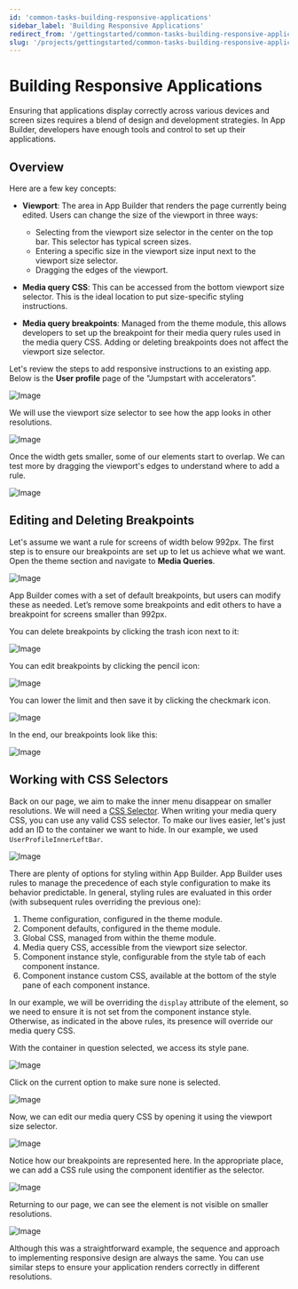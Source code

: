 ```yaml
---
id: 'common-tasks-building-responsive-applications'
sidebar_label: 'Building Responsive Applications'
redirect_from: '/gettingstarted/common-tasks-building-responsive-applications'
slug: '/projects/gettingstarted/common-tasks-building-responsive-applications'
---
```



# Building Responsive Applications

Ensuring that applications display correctly across various devices and screen sizes requires a blend of design and development strategies. In App Builder, developers have enough tools and control to set up their applications.

## Overview

Here are a few key concepts:

 - **Viewport**: The area in App Builder that renders the page currently being edited. Users can change the size of the viewport in three ways:
	- Selecting from the viewport size selector in the center on the top bar. This selector has typical screen sizes.
	- Entering a specific size in the viewport size input next to the viewport size selector.
	- Dragging the edges of the viewport.

 - **Media query CSS**: This can be accessed from the bottom viewport size selector. This is the ideal location to put size-specific styling instructions.

 - **Media query breakpoints**: Managed from the theme module, this allows developers to set up the breakpoint for their media query rules used in the media query CSS. Adding or deleting breakpoints does not affect the viewport size selector.

Let's review the steps to add responsive instructions to an existing app. Below is the **User profile** page of the "Jumpstart with accelerators”.


![Image](./_images/common-tasks-building-responsive-applications-02.png)

 We will use the viewport size selector to see how the app looks in other resolutions.


![Image](./_images/common-tasks-building-responsive-applications-03.png)


Once the width gets smaller, some of our elements start to overlap. We can test more by dragging the viewport's edges to understand where to add a rule.


![Image](./_images/common-tasks-building-responsive-applications-04.png)


## Editing and Deleting Breakpoints

Let's assume we want a rule for screens of width below 992px. The first step is to ensure our breakpoints are set up to let us achieve what we want. Open the theme section and navigate to **Media Queries**.


![Image](./_images/common-tasks-building-responsive-applications-05.png)


App Builder comes with a set of default breakpoints, but users can modify these as needed. Let’s remove some breakpoints and edit others to have a breakpoint for screens smaller than 992px. 

You can delete breakpoints by clicking the trash icon next to it:


![Image](./_images/common-tasks-building-responsive-applications-06.png)


You can edit breakpoints by clicking the pencil icon:


![Image](./_images/common-tasks-building-responsive-applications-07.png)


You can lower the limit and then save it by clicking the checkmark icon.


![Image](./_images/common-tasks-building-responsive-applications-10.png)

In the end, our breakpoints look like this:


![Image](./_images/common-tasks-building-responsive-applications-11.png)


## Working with CSS Selectors

Back on our page, we aim to make the inner menu disappear on smaller resolutions. We will need a [CSS Selector](https://www.w3schools.com/cssref/css_selectors.php). When writing your media query CSS, you can use any valid CSS selector. To make our lives easier, let's just add an ID to the container we want to hide. In our example, we used `UserProfileInnerLeftBar`.


![Image](./_images/common-tasks-building-responsive-applications-12.png)


There are plenty of options for styling within App Builder. App Builder uses rules to manage the precedence of each style configuration to make its behavior predictable. In general, styling rules are evaluated in this order (with subsequent rules overriding the previous one):

 1. Theme configuration, configured in the theme module.
 2. Component defaults, configured in the theme module.
 3. Global CSS, managed from within the theme module.
 4. Media query CSS, accessible from the viewport size selector.
 5. Component instance style, configurable from the style tab of each component instance. 
 6. Component instance custom CSS, available at the bottom of the style pane of each component instance.

In our example, we will be overriding the `display` attribute of the element, so we need to ensure it is not set from the component instance style. Otherwise, as indicated in the above rules, its presence will override our media query CSS.

With the container in question selected, we access its style pane.


![Image](./_images/common-tasks-building-responsive-applications-13.png)


Click on the current option to make sure none is selected.


![Image](./_images/common-tasks-building-responsive-applications-14.png)


Now, we can edit our media query CSS by opening it using the viewport size selector.


![Image](./_images/common-tasks-building-responsive-applications-15.png)



Notice how our breakpoints are represented here. In the appropriate place, we can add a CSS rule using the component identifier as the selector.


![Image](./_images/common-tasks-building-responsive-applications-16.png)


Returning to our page, we can see the element is not visible on smaller resolutions.


![Image](./_images/common-tasks-building-responsive-applications-17.png)


Although this was a straightforward example, the sequence and approach to implementing responsive design are always the same. You can use similar steps to ensure your application renders correctly in different resolutions.
